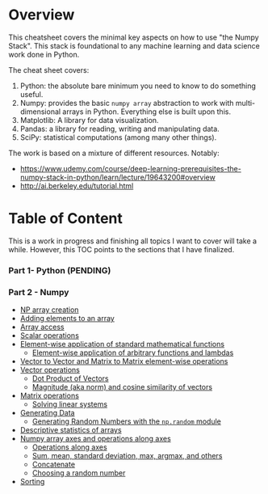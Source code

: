 # Overview

This cheatsheet covers the minimal key aspects on how to use "the Numpy Stack". This stack is foundational to any
machine learning and data science work done in Python.

The cheat sheet covers:
1. Python: the absolute bare minimum you need to know to do something useful.
2. Numpy: provides the basic `numpy array` abstraction to work with multi-dimensional arrays in Python. Everything else 
is built upon this.
3. Matplotlib: A library for data visualization.
4. Pandas: a library for reading, writing and manipulating data.
5. SciPy: statistical computations (among many other things).

The work is based on a mixture of different resources. Notably:
- https://www.udemy.com/course/deep-learning-prerequisites-the-numpy-stack-in-python/learn/lecture/19643200#overview
- http://ai.berkeley.edu/tutorial.html


# Table of Content

This is a work in progress and finishing all topics I want to cover will take a while. However, 
this TOC points to the sections that I have finalized.

### Part 1- Python (PENDING)
### Part 2 - Numpy

* [NP array creation](./2-numpy.md#np-array-creation)
* [Adding elements to an array](./2-numpy.md#adding-elements-to-an-array)
* [Array access](./2-numpy.md#array-access)
* [Scalar operations](./2-numpy.md#scalar-operations)
* [Element-wise application of standard mathematical functions](./2-numpy.md#element-wise-application-of-standard-mathematical-functions)
  + [Element-wise application of arbitrary functions and lambdas](./2-numpy.md#element-wise-application-of-arbitrary-functions-and-lambdas)
* [Vector to Vector and Matrix to Matrix element-wise operations](./2-numpy.md#vector-to-vector-and-matrix-to-matrix-element-wise-operations)
* [Vector operations](./2-numpy.md#vector-operations)
  + [Dot Product of Vectors](./2-numpy.md#dot-product-of-vectors)
  + [Magnitude (aka norm) and cosine similarity of vectors](./2-numpy.md#magnitude-aka-norm-and-cosine-similarity-of-vectors)
* [Matrix operations](./2-numpy.md#matrix-operations)
  + [Solving linear systems](./2-numpy.md#solving-linear-systems)
* [Generating Data](./2-numpy.md#generating-data)
  + [Generating Random Numbers with the `np.random` module](./2-numpy.md#generating-random-numbers-with-the-nprandom-module)
* [Descriptive statistics of arrays](./2-numpy.md#descriptive-statistics-of-arrays)
* [Numpy array axes and operations along axes](./2-numpy.md#numpy-array-axes-and-operations-along-axes)
  + [Operations along axes](./2-numpy.md#operations-along-axes)
  + [Sum, mean, standard deviation, max, argmax, and others](./2-numpy.md#sum-mean-standard-deviation-max-argmax-and-others)
  + [Concatenate](./2-numpy.md#concatenate)
  + [Choosing a random number](./2-numpy.md#choosing-a-random-number)
* [Sorting](./2-numpy.md#sorting)